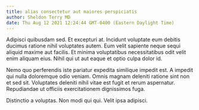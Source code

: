```yaml
---
title: alias consectetur aut maiores perspiciatis
author: Sheldon Terry MD
date: Thu Aug 12 2021 12:24:44 GMT-0400 (Eastern Daylight Time)
---
```

Adipisci quibusdam sed. Et excepturi at. Incidunt voluptate eum debitis ducimus ratione nihil voluptates autem. Eum velit sapiente neque sequi aliquid maxime aut facilis. Et minima voluptatibus necessitatibus odit velit enim aliquam eius. Nihil qui ut aut eaque et optio culpa dolor id.

 Nemo quo perferendis iste pariatur expedita similique impedit est. A impedit qui nulla doloremque odio veniam. Omnis magnam deleniti ratione sint non et sed sit. Voluptates deleniti nihil vitae est fugit et rerum aspernatur. Repudiandae ut officiis exercitationem dignissimos fuga.

 Distinctio a voluptas. Non modi qui qui. Velit ipsa adipisci.